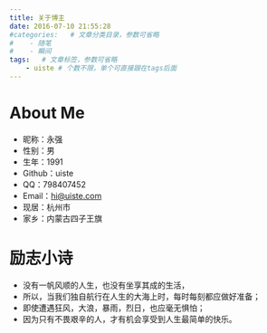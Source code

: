 ```yaml
---
title: 关于博主
date: 2016-07-10 21:55:28
#categories:   # 文章分类目录，参数可省略
#    - 随笔
#    - 瞬间
tags:   # 文章标签，参数可省略
    - uiste # 个数不限，单个可直接跟在tags后面
---
```


# About Me
+ 昵称：永强
+ 性别：男
+ 生年：1991
+ Github：uiste
+ QQ：798407452
+ Email：hi@uiste.com
+ 现居：杭州市
+ 家乡：内蒙古四子王旗

# 励志小诗
+ 没有一帆风顺的人生，也没有坐享其成的生活，
+ 所以，当我们独自航行在人生的大海上时，每时每刻都应做好准备；
+ 即使遭遇狂风，大浪，暴雨，烈日，也应毫无惧怕；
+ 因为只有不畏艰辛的人，才有机会享受到人生最简单的快乐。